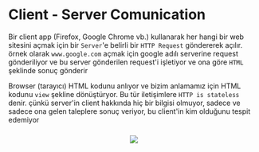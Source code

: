# Client - Server Comunication
Bir client app (Firefox, Google Chrome vb.) kullanarak her hangi bir web sitesini açmak için bir `Server`'e belirli bir `HTTP Request` göndererek açılır. örnek olarak `www.google.com` açmak için google adılı serverine request gönderiliyor ve bu server gönderilen request'i işletiyor ve ona göre `HTML` şeklinde sonuç gönderir

Browser (tarayıcı) HTML kodunu anlıyor ve bizim anlamamız için HTML kodunu `view` şekline dönüştüryor. Bu tür iletişimlere `HTTP is stateless` denir. çünkü server'in client hakkında hiç bir bilgisi olmuyor, sadece ve sadece ona gelen taleplere sonuç veriyor, bu client'in kim olduğunu tespit edemiyor

<div align="center">
    <h3></h3>
    <img src="https://github.com/yasir723/web-guvenligi/assets/111686779/f5f3f403-9df7-4cd2-8c66-4d747e7aede9">
</div>
